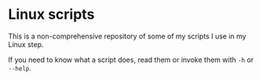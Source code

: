 # Linux scripts

This is a non-comprehensive repository of some of my scripts I use in my Linux
step.

If you need to know what a script does, read them or invoke them with `-h` or
`--help`.
